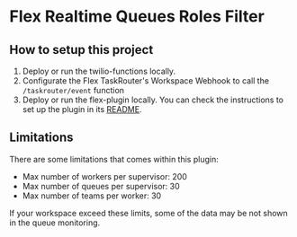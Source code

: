 # Flex Realtime Queues Roles Filter

## How to setup this project

1. Deploy or run the twilio-functions locally.
2. Configurate the Flex TaskRouter's Workspace Webhook to call the `/taskrouter/event` function
3. Deploy or run the flex-plugin locally. You can check the instructions to set up the plugin in its [README](flex-plugin/README.md).

## Limitations

There are some limitations that comes within this plugin:

* Max number of workers per supervisor: 200
* Max number of queues per supervisor: 30
* Max number of teams per worker: 30

If your workspace exceed these limits, some of the data may be not shown in the queue monitoring.